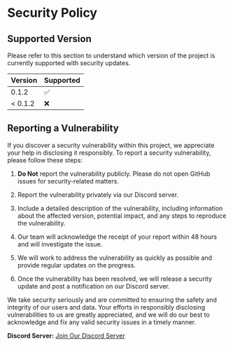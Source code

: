 # Security Policy

## Supported Version

Please refer to this section to understand which version of the project is currently supported with security updates.

| Version  | Supported          |
| -------- | ------------------ |
| 0.1.2    | :white_check_mark: |
| < 0.1.2  | :x:                |

## Reporting a Vulnerability

If you discover a security vulnerability within this project, we appreciate your help in disclosing it responsibly. To report a security vulnerability, please follow these steps:

1. **Do Not** report the vulnerability publicly. Please do not open GitHub issues for security-related matters.

2. Report the vulnerability privately via our Discord server.

3. Include a detailed description of the vulnerability, including information about the affected version, potential impact, and any steps to reproduce the vulnerability.

4. Our team will acknowledge the receipt of your report within 48 hours and will investigate the issue.

5. We will work to address the vulnerability as quickly as possible and provide regular updates on the progress.

6. Once the vulnerability has been resolved, we will release a security update and post a notification on our Discord server.

We take security seriously and are committed to ensuring the safety and integrity of our users and data. Your efforts in responsibly disclosing vulnerabilities to us are greatly appreciated, and we will do our best to acknowledge and fix any valid security issues in a timely manner.

**Discord Server:** [Join Our Discord Server](https://discord.gg/6dCMQt33aw)

